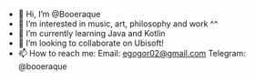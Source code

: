 - 👋 Hi, I’m @Booeraque
- 👀 I’m interested in music, art, philosophy and work ^^
- 🌱 I’m currently learning Java and Kotlin
- 💞️ I’m looking to collaborate on Ubisoft!
- 📫 How to reach me: Email: egogor02@gmail.com
Telegram: @booeraque

<!---
Booeraque/Booeraque is a ✨ special ✨ repository because its `README.md` (this file) appears on your GitHub profile.
You can click the Preview link to take a look at your changes.
--->
